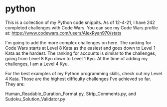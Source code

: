 # python
This is a collection of my Python code snippits.
As of 12-4-21, I have 242 completed challenges with Code Wars. You can see my Code Wars profile at:
https://www.codewars.com/users/AlexRyan970/stats

I'm going to add the more complex challenges on here.
The ranking for Code Wars starts at Level 8 Kata as the easiest and goes down to Level 1 Kata as the hardest.
The ranking for accounts is similar to the challenges, going from Level 8 Kyu down to Level 1 Kyu. At the time of adding my challenges, I am a Level 4 Kyu.

For the best examples of my Python programming skills, check out my Level 4 Kata. Those are the highest difficulty challenges I've achieved so far. They are:

Human_Readable_Duration_Format.py,
Strip_Comments.py, and
Sudoku_Solution_Validator.py
